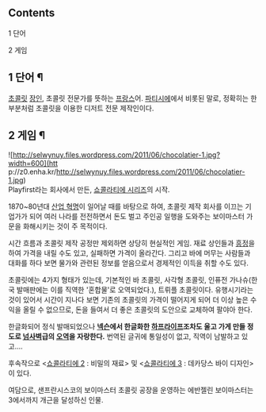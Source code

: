 ## Contents

    

1 단어

2 게임

## 1 단어 ¶

[초콜릿](%EC%B4%88%EC%BD%9C%EB%A6%BF.md) [장인](%EC%9E%A5%EC%9D%B8.md), 초콜릿
전문가를 뜻하는 [프랑스](%ED%94%84%EB%9E%91%EC%8A%A4.md)어.
[파티시에](%ED%8C%8C%ED%8B%B0%EC%8B%9C%EC%97%90.md)에서 비롯된 말로, 정확히는 한 부분처럼 초콜릿을
이용한 디저트 전문 제작인이다.

## 2 게임 ¶

![http://selwynuy.files.wordpress.com/2011/06/chocolatier-1.jpg?width=600](htt
p://z0.enha.kr/http://selwynuy.files.wordpress.com/2011/06/chocolatier-1.jpg)  
Playfirst라는 회사에서 만든, [쇼콜라티에 시리즈](%EC%87%BC%EC%BD%9C%EB%9D%BC%ED%8B%B0%EC%97%90%20%EC%8B%9C%EB%A6%AC%EC%A6%88.md)의 시작.

  

1870~80년대 [산업 혁명](%EC%82%B0%EC%97%85%20%ED%98%81%EB%AA%85.md)이 일어날 때를 바탕으로
하여, 초콜릿 제작 회사를 이끄는 기업가가 되어 여러 나라를 전전하면서 돈도 벌고 주인공 일행을 도와주는 보이마스터 가문을 화해시키는 것이
주 목적이다.

  

시간 흐름과 초콜릿 제작 공정만 제외하면 상당히 현실적인 게임. 재료 상인들과 [흥정](%ED%9D%A5%EC%A0%95.md)을 하여
가격을 내릴 수도 있고, 실패하면 가격이 올라간다. 그리고 바에 머무는 사람들과 대화를 하다 보면 물가와 관련된 정보를 얻음으로서 경제적인
이득을 취할 수도 있다.

  

초콜릿에는 4가지 형태가 있는데, 기본적인 바 초콜릿, 사각형 초콜릿, 인퓨전 가나슈(한국 발매판에는 이를 직역한 '혼합물'로
오역되었다.), 트뤼플 초콜릿이다. 유행시기라는 것이 있어서 시간이 지나다 보면 기존의 초콜릿의 가격이 떨어지게 되어 더 이상 높은 수익을
올릴 수 없으므로, 돈을 들여서 더 좋은 초콜릿의 도안으로 교체하여 팔야아 한다.  

  

한글화되어 정식 발매되었으나 **[넥슨](%EB%84%A5%EC%8A%A8.md)에서 한글화한
[하프라이프](%ED%95%98%ED%94%84%EB%9D%BC%EC%9D%B4%ED%94%84.md)조차도 울고 가게 만들 정도로
[넘사벽](%EB%84%98%EC%82%AC%EB%B2%BD.md)급의 [오역](%EC%98%A4%EC%97%AD.md)을
자랑한다.** 번역된 글귀에 통일성이 없고, 직역이 남발하고 있고....

  

후속작으로 <[쇼콜라티에 2](%EC%87%BC%EC%BD%9C%EB%9D%BC%ED%8B%B0%EC%97%90%202.md) :
비밀의 재료> 및 <[쇼콜라티에 3](%EC%87%BC%EC%BD%9C%EB%9D%BC%ED%8B%B0%EC%97%90%203.md)
: 데카당스 바이 디자인>이 있다.

  

여담으로, 샌프란시스코의 보이마스터 초콜릿 공장을 운영하는 에반젤린 보이마스터는 3에서까지 개근을 달성하신 인물.  

